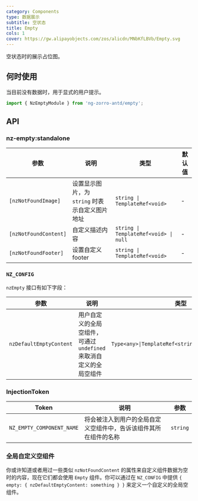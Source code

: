 ```yaml
---
category: Components
type: 数据展示
subtitle: 空状态
title: Empty
cols: 1
cover: https://gw.alipayobjects.com/zos/alicdn/MNbKfLBVb/Empty.svg
---
```


空状态时的展示占位图。

## 何时使用

当目前没有数据时，用于显式的用户提示。

```ts
import { NzEmptyModule } from 'ng-zorro-antd/empty';
```

## API

### nz-empty:standalone

| 参数                  | 说明                                           | 类型                                  | 默认值 |
| --------------------- | ---------------------------------------------- | ------------------------------------- | ------ |
| `[nzNotFoundImage]`   | 设置显示图片，为 `string` 时表示自定义图片地址 | `string \| TemplateRef<void>`         | -      |
| `[nzNotFoundContent]` | 自定义描述内容                                 | `string \| TemplateRef<void> \| null` | -      |
| `[nzNotFoundFooter]`  | 设置自定义 footer                              | `string \| TemplateRef<void>`         | -      |

### `NZ_CONFIG`

`nzEmpty` 接口有如下字段：

| 参数                    | 说明                                                                | 类型                                                |
| ----------------------- | ------------------------------------------------------------------- | --------------------------------------------------- |
| `nzDefaultEmptyContent` | 用户自定义的全局空组件，可通过 `undefined` 来取消自定义的全局空组件 | `Type<any>\|TemplateRef<string>\|string\|undefined` |

### InjectionToken

| Token                     | 说明                                                             | 参数     |
| ------------------------- | ---------------------------------------------------------------- | -------- |
| `NZ_EMPTY_COMPONENT_NAME` | 将会被注入到用户的全局自定义空组件中，告诉该组件其所在组件的名称 | `string` |

### 全局自定义空组件

你或许知道或者用过一些类似 `nzNotFoundContent` 的属性来自定义组件数据为空时的内容，现在它们都会使用 `Empty` 组件。你可以通过在 `NZ_CONFIG` 中提供 `{ empty: { nzDefaultEmptyContent: something } }` 来定义一个自定义的全局空组件。
